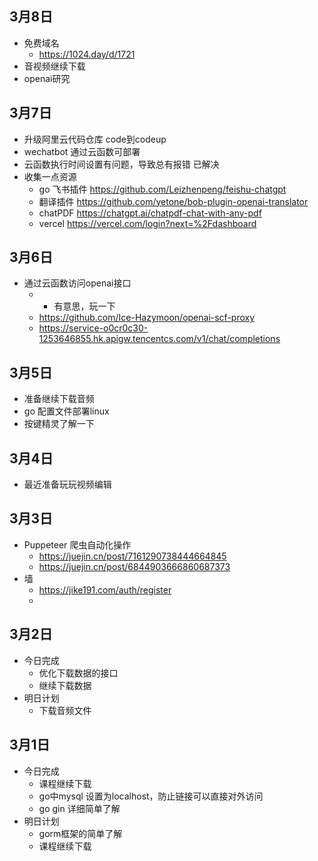 ## 3月8日
- 免费域名
  - https://1024.day/d/1721
- 音视频继续下载
- openai研究
## 3月7日
- 升级阿里云代码仓库 code到codeup
- wechatbot 通过云函数可部署
- 云函数执行时间设置有问题，导致总有报错 已解决 
- 收集一点资源
  - go 飞书插件 https://github.com/Leizhenpeng/feishu-chatgpt
  - 翻译插件 https://github.com/yetone/bob-plugin-openai-translator
  - chatPDF https://chatgpt.ai/chatpdf-chat-with-any-pdf
  - vercel https://vercel.com/login?next=%2Fdashboard
## 3月6日
- 通过云函数访问openai接口
  - - 有意思，玩一下
  - https://github.com/Ice-Hazymoon/openai-scf-proxy
  - https://service-o0cr0c30-1253646855.hk.apigw.tencentcs.com/v1/chat/completions
## 3月5日
- 准备继续下载音频
- go 配置文件部署linux
- 按键精灵了解一下

## 3月4日
- 最近准备玩玩视频编辑
## 3月3日
- Puppeteer 爬虫自动化操作
  - https://juejin.cn/post/7161290738444664845
  - https://juejin.cn/post/6844903666860687373
- 墙
  - https://jike191.com/auth/register
  - 
## 3月2日
- 今日完成
  - 优化下载数据的接口
  - 继续下载数据
- 明日计划
  - 下载音频文件
## 3月1日
- 今日完成
  - 课程继续下载
  - go中mysql 设置为localhost，防止链接可以直接对外访问
  - go gin 详细简单了解
- 明日计划
  - gorm框架的简单了解
  - 课程继续下载
